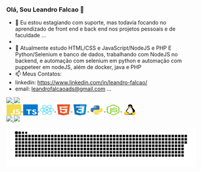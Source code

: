 ### Olá, Sou Leandro Falcao 👋

- 🔭 Eu estou estagiando com suporte, mas todavia focando no aprendizado de front end e back end nos projetos pessoais e de faculdade  ...
- 
- 🌱 Atualmente estudo HTML/CSS e JavaScript/NodeJS e PHP E Python/Selenium e banco de dados, trabalhando com NodeJS no backend, e automação com selenium em python e automação com puppeteer em nodeJS, além de docker, java e PHP
- 📫 Meus Contatos: 
- linkedin: https://www.linkedin.com/in/leandro-falcao/ 
- email: leandrofalcaoads@gmail.com ...
 <div>
  <a href="https://github.com/leandro-falcao">
  <img height="170em" src="https://github-readme-stats.vercel.app/api?username=leandro-falcao&show_icons=true&theme=tokyonight&include_all_commits=true&count_private=true"/>
  <img height="160em" src="https://github-readme-stats.vercel.app/api/top-langs/?username=leandro-falcao&layout=compact&langs_count=9&theme=dracula"/>
</div>
 
  <div style="display: inline_block">
  <img align="center" alt="le-js" height="30" width="40" src="https://raw.githubusercontent.com/devicons/devicon/master/icons/javascript/javascript-plain.svg"/>
  <img align="center" alt="le-ts" height="30" width="40" src="https://raw.githubusercontent.com/devicons/devicon/master/icons/typescript/typescript-plain.svg"/>
  <img align="center" alt="le-react" height="30" width="40" src="https://raw.githubusercontent.com/devicons/devicon/master/icons/react/react-original.svg"/>
  <img align="center" alt="le-HTML" height="30" width="40" src="https://raw.githubusercontent.com/devicons/devicon/master/icons/html5/html5-original.svg"/>
  <img align="center" alt="le-CSS" height="30" width="40" src="https://raw.githubusercontent.com/devicons/devicon/master/icons/css3/css3-original.svg"/>
  <img align="center" alt="le-Python" height="30" width="40" src="https://raw.githubusercontent.com/devicons/devicon/master/icons/python/python-original.svg"/>
  <img align="center" alt="le-node" height="30" width="40" src="https://raw.githubusercontent.com/devicons/devicon/master/icons/nodejs/nodejs-original.svg"/>
  <img align="center" alt="le-linux" height= "30" width="40" src="https://raw.githubusercontent.com/devicons/devicon/master/icons/linux/linux-original.svg"/>
 </div>
 <div >
 	<a href = "mailto:leandrofalcaoads@gmail.com"><img src="https://img.shields.io/badge/-Gmail-%23333?style=for-the-badge&logo=gmail&logoColor=white" target="_blank" />
</a>
  <a href="https://www.linkedin.com/in/leandro-falcao/-45875016a" target="_blank"><img src="https://img.shields.io/badge/-LinkedIn-%230077B5?style=for-the-badge&logo=linkedin&logoColor=white" target="_blank"/>
</a>
</div>
 
  ![Snake animation](https://github.com/leandro-falcao/leandro-falcao/blob/output/github-contribution-grid-snake.svg)
 
